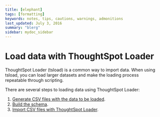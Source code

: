 ```yaml
---
title: [elephant]
tags: [formatting]
keywords: notes, tips, cautions, warnings, admonitions
last_updated: July 3, 2016
summary: "blerg"
sidebar: mydoc_sidebar
---
```

# Load data with ThoughtSpot Loader

ThoughtSpot Loader \(tsload\) is a common way to import data. When using tsload, you can load larger datasets and make the loading process repeatable through scripting.

There are several steps to loading data using ThoughtSpot Loader:

1.   [Generate CSV files with the data to be loaded](generate_flat_file.html#). 
2.   [Build the schema](create_schema.html). 
3.   [Import CSV files with ThoughtSpot Loader](use_data_importer.html#). 

